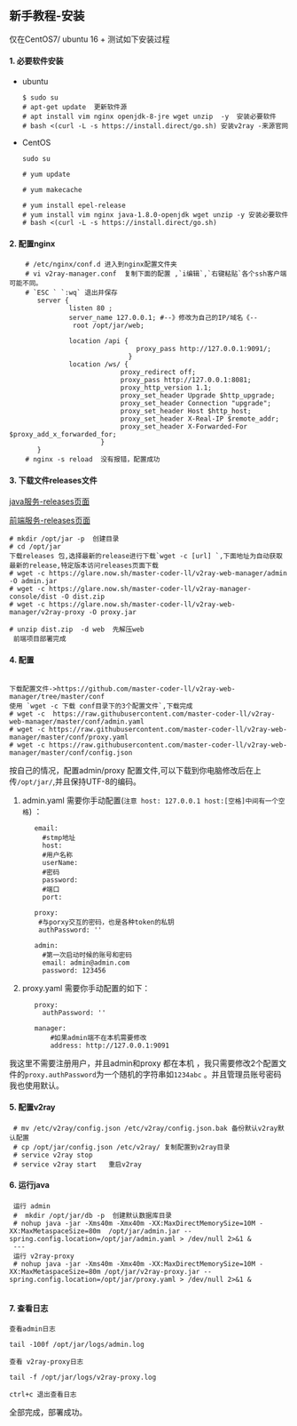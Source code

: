 ## 新手教程-安装

 仅在CentOS7/ ubuntu 16 + 测试如下安装过程

 #### 1. 必要软件安装
  
  * ubuntu    
    ```
    $ sudo su
    # apt-get update  更新软件源
    # apt install vim nginx openjdk-8-jre wget unzip  -y  安装必要软件
    # bash <(curl -L -s https://install.direct/go.sh) 安装v2ray -来源官网
    ```
   * CentOS

     ```
     sudo su
     
     # yum update
     
     # yum makecache
     
     # yum install epel-release
     # yum install vim nginx java-1.8.0-openjdk wget unzip -y 安装必要软件
     # bash <(curl -L -s https://install.direct/go.sh)

     ```
       
       
####  2. 配置nginx
  ```  
      # /etc/nginx/conf.d 进入到nginx配置文件夹
      # vi v2ray-manager.conf  复制下面的配置 ,`i编辑`,`右键粘贴`各个ssh客户端可能不同。
      # `ESC ` `:wq` 退出并保存
         server {
                 listen 80 ;
                 server_name 127.0.0.1; #--》修改为自己的IP/域名《-- 
                  root /opt/jar/web;
                
                 location /api {
                                  proxy_pass http://127.0.0.1:9091/;
                                }
                 location /ws/ {
                              proxy_redirect off;
                              proxy_pass http://127.0.0.1:8081;
                              proxy_http_version 1.1;
                              proxy_set_header Upgrade $http_upgrade;
                              proxy_set_header Connection "upgrade";
                              proxy_set_header Host $http_host;
                              proxy_set_header X-Real-IP $remote_addr;
                              proxy_set_header X-Forwarded-For $proxy_add_x_forwarded_for;
                         } 
         }
      # nginx -s reload  没有报错，配置成功
   ```
         
            
####  3. 下载文件releases文件


 [java服务-releases页面](https://github.com/master-coder-ll/v2ray-web-manager/releases)
 
 [前端服务-releases页面](https://github.com/master-coder-ll/v2ray-manager-console/releases)

 ```
 # mkdir /opt/jar -p  创建目录
 # cd /opt/jar 
 下载releases 包,选择最新的release进行下载`wget -c [url] `,下面地址为自动获取最新的release,特定版本访问releases页面下载
 # wget -c https://glare.now.sh/master-coder-ll/v2ray-web-manager/admin -O admin.jar
 # wget -c https://glare.now.sh/master-coder-ll/v2ray-manager-console/dist -O dist.zip
 # wget -c https://glare.now.sh/master-coder-ll/v2ray-web-manager/v2ray-proxy -O proxy.jar
  
 # unzip dist.zip  -d web  先解压web
  前端项目部署完成

 ```
####  4. 配置
     
  ```

  下载配置文件->https://github.com/master-coder-ll/v2ray-web-manager/tree/master/conf
  使用 `wget -c 下载 conf目录下的3个配置文件`,下载完成 
  # wget -c  https://raw.githubusercontent.com/master-coder-ll/v2ray-web-manager/master/conf/admin.yaml
  # wget -c https://raw.githubusercontent.com/master-coder-ll/v2ray-web-manager/master/conf/proxy.yaml
  # wget -c https://raw.githubusercontent.com/master-coder-ll/v2ray-web-manager/master/conf/config.json
   ```  
  按自己的情况，配置admin/proxy 配置文件,可以下载到你电脑修改后在上传`/opt/jar/`,并且保持UTF-8的编码。
  
  1. admin.yaml 需要你手动配置(`注意 host: 127.0.0.1 host:[空格]中间有一个空格`) ：
     
            email:
              #stmp地址
              host:
              #用户名称
              userName:
              #密码
              password:
              #端口
              port:
            
            proxy:
             #与porxy交互的密码，也是各种token的私钥
             authPassword: ''
             
            admin:
              #第一次启动时候的账号和密码
              email: admin@admin.com
              password: 123456
            
  2. proxy.yaml 需要你手动配置的如下：
         
            proxy:
              authPassword: ''
              
            manager:
                #如果admin端不在本机需要修改
                address: http://127.0.0.1:9091
 
 我这里不需要注册用户，并且admin和proxy 都在本机 ，我只需要修改2个配置文件的`proxy.authPassword`为一个随机的字符串如`1234abc` 。并且管理员账号密码我也使用默认。
 
####  5. 配置v2ray

   ```
    # mv /etc/v2ray/config.json /etc/v2ray/config.json.bak 备份默认v2ray默认配置
    # cp /opt/jar/config.json /etc/v2ray/ 复制配置到v2ray目录
    # service v2ray stop
    # service v2ray start   重启v2ray
   ```
     
####  6. 运行java
     
 ```
  运行 admin
  #  mkdir /opt/jar/db -p  创建默认数据库目录
  # nohup java -jar -Xms40m -Xmx40m -XX:MaxDirectMemorySize=10M -XX:MaxMetaspaceSize=80m  /opt/jar/admin.jar --spring.config.location=/opt/jar/admin.yaml > /dev/null 2>&1 &
  --- 
  运行 v2ray-proxy
  # nohup java -jar -Xms40m -Xmx40m -XX:MaxDirectMemorySize=10M -XX:MaxMetaspaceSize=80m /opt/jar/v2ray-proxy.jar --spring.config.location=/opt/jar/proxy.yaml > /dev/null 2>&1 &
  
 ```
####  7. 查看日志
    
    查看admin日志
    
    tail -100f /opt/jar/logs/admin.log
    
    查看 v2ray-proxy日志
    
    tail -f /opt/jar/logs/v2ray-proxy.log
    
    ctrl+c 退出查看日志
    
   全部完成，部署成功。
             
    
  

      
    
    
